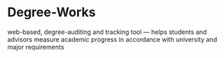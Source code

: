 # Degree-Works
web-based, degree-auditing and tracking tool — helps students and advisors measure academic progress in accordance with university and major requirements
